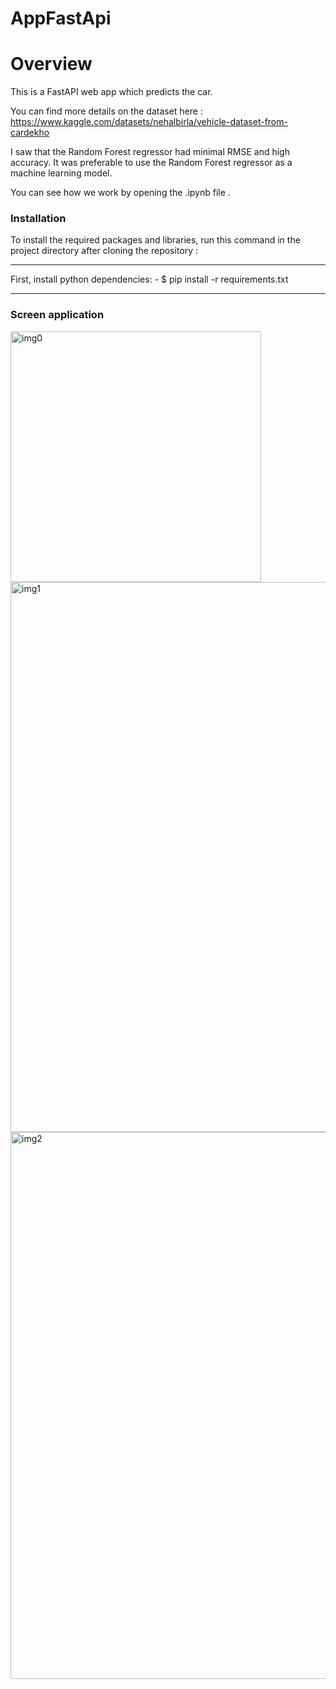 # AppFastApi

# Overview

This is a FastAPI web app which predicts the car.

You can find more details on the dataset here : https://www.kaggle.com/datasets/nehalbirla/vehicle-dataset-from-cardekho

I saw that the Random Forest regressor had minimal RMSE and high accuracy. It was preferable to use the Random Forest regressor as a machine learning model.

You can see how we work by opening the .ipynb file .

### Installation
To install the required packages and libraries, run this command in the project directory after cloning the repository :

 ***
  First, install python dependencies:
    - $ pip install -r requirements.txt
  
  ***
### Screen application
   <img width="401" alt="img0" src="https://github.com/DoubaCorp/AppFastApi/assets/31081516/6b26cca4-b48c-4fcc-be0a-ec32ae2a7b2f">

   <img width="880" alt="img1" src="https://github.com/DoubaCorp/AppFastApi/assets/31081516/2dac923f-26a7-44a0-a488-bd65a91a97ae">
   

   <img width="875" alt="img2" src="https://github.com/DoubaCorp/AppFastApi/assets/31081516/c90ea988-381f-4757-a946-2342368453bb">


